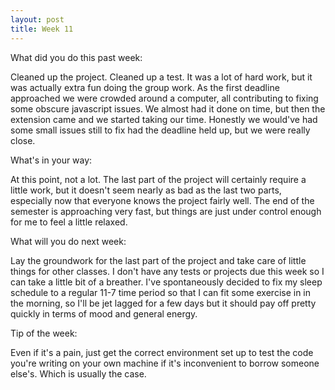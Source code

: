 ```yaml
---
layout: post
title: Week 11
---
```



What did you do this past week:

Cleaned up the project. Cleaned up a test. It was a lot of hard work, but it was actually extra fun doing the group work. As the first deadline approached we were crowded around a computer, all contributing to fixing some obscure javascript issues. We almost had it done on time, but then the extension came and we started taking our time. Honestly we would've had some small issues still to fix had the deadline held up, but we were really close.


What's in your way:

At this point, not a lot. The last part of the project will certainly require a little work, but it doesn't seem nearly as bad as the last two parts, especially now that everyone knows the project fairly well. The end of the semester is approaching very fast, but things are just under control enough for me to feel a little relaxed.


What will you do next week:

Lay the groundwork for the last part of the project and take care of little things for other classes. I don't have any tests or projects due this week so I can take a little bit of a breather. I've spontaneously decided to fix my sleep schedule to a regular 11-7 time period so that I can fit some exercise in in the morning, so I'll be jet lagged for a few days but it should pay off pretty quickly in terms of mood and general energy.


Tip of the week:

Even if it's a pain, just get the correct environment set up to test the code you're writing on your own machine if it's inconvenient to borrow someone else's. Which is usually the case.
